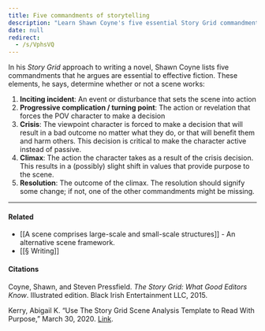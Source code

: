 ```yaml
---
title: Five commandments of storytelling
description: "Learn Shawn Coyne's five essential Story Grid commandments—Inciting incident, Crisis, Climax, and Resolution—to craft powerful, effective scenes in fiction writing."
date: null
redirect:
  - /s/VphsVQ
---
```


In his _Story Grid_ approach to writing a novel, Shawn Coyne lists five commandments that he argues are essential to effective fiction. These elements, he says, determine whether or not a scene works:

1.  **Inciting incident**: An event or disturbance that sets the scene into action
2.  **Progressive complication / turning point**: The action or revelation that forces the POV character to make a decision
3.  **Crisis**: The viewpoint character is forced to make a decision that will result in a bad outcome no matter what they do, or that will benefit them and harm others. This decision is critical to make the character active instead of passive.
4.  **Climax**: The action the character takes as a result of the crisis decision. This results in a (possibly) slight shift in values that provide purpose to the scene.
5.  **Resolution**: The outcome of the climax. The resolution should signify some change; if not, one of the other commandments might be missing.

---

#### Related

- [[A scene comprises large-scale and small-scale structures]] - An alternative scene framework.
- [[§ Writing]]

#### Citations

Coyne, Shawn, and Steven Pressfield. _The Story Grid: What Good Editors Know_. Illustrated edition. Black Irish Entertainment LLC, 2015.

Kerry, Abigail K. “Use The Story Grid Scene Analysis Template to Read With Purpose,” March 30, 2020. [Link](https://diymfa.com/reading/story-grid-scene-analysis-template).
